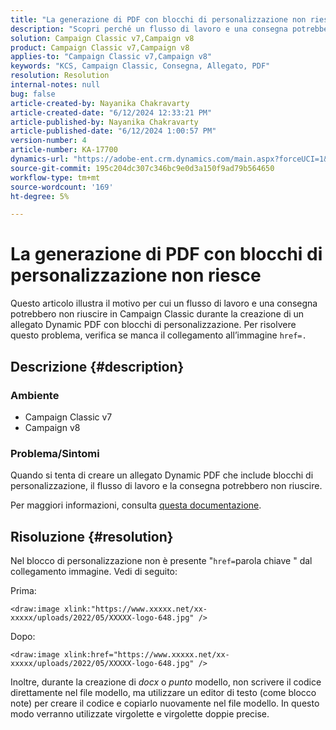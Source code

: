 ```yaml
---
title: "La generazione di PDF con blocchi di personalizzazione non riesce"
description: "Scopri perché un flusso di lavoro e una consegna potrebbero non riuscire in Campaign Classic durante la creazione di un allegato PDF dinamico con blocchi di personalizzazione."
solution: Campaign Classic v7,Campaign v8
product: Campaign Classic v7,Campaign v8
applies-to: "Campaign Classic v7,Campaign v8"
keywords: "KCS, Campaign Classic, Consegna, Allegato, PDF"
resolution: Resolution
internal-notes: null
bug: false
article-created-by: Nayanika Chakravarty
article-created-date: "6/12/2024 12:33:21 PM"
article-published-by: Nayanika Chakravarty
article-published-date: "6/12/2024 1:00:57 PM"
version-number: 4
article-number: KA-17700
dynamics-url: "https://adobe-ent.crm.dynamics.com/main.aspx?forceUCI=1&pagetype=entityrecord&etn=knowledgearticle&id=0328b4ee-b728-ef11-840b-6045bd0065b6"
source-git-commit: 195c204dc307c346bc9e0d3a150f9ad79b564650
workflow-type: tm+mt
source-wordcount: '169'
ht-degree: 5%

---
```


# La generazione di PDF con blocchi di personalizzazione non riesce


Questo articolo illustra il motivo per cui un flusso di lavoro e una consegna potrebbero non riuscire in Campaign Classic durante la creazione di un allegato Dynamic PDF con blocchi di personalizzazione. Per risolvere questo problema, verifica se manca il collegamento all’immagine `href=.`

## Descrizione {#description}


### <b>Ambiente</b>

- Campaign Classic v7
- Campaign v8


### <b>Problema/Sintomi</b>

Quando si tenta di creare un allegato Dynamic PDF che include blocchi di personalizzazione, il flusso di lavoro e la consegna potrebbero non riuscire.

Per maggiori informazioni, consulta [questa documentazione](https://experienceleague.adobe.com/docs/campaign-classic/using/sending-messages/personalizing-deliveries/generating-personalized-pdf-documents.html?lang=en).


## Risoluzione {#resolution}


Nel blocco di personalizzazione non è presente &quot;`href=`parola chiave &quot; dal collegamento immagine. Vedi di seguito:

Prima:

`<draw:image xlink:"https://www.xxxxx.net/xx-xxxxx/uploads/2022/05/XXXXX-logo-648.jpg" />`

Dopo:

`<draw:image xlink:href="https://www.xxxxx.net/xx-xxxxx/uploads/2022/05/XXXXX-logo-648.jpg" />`

Inoltre, durante la creazione di *docx* o *punto* modello, non scrivere il codice direttamente nel file modello, ma utilizzare un editor di testo (come blocco note) per creare il codice e copiarlo nuovamente nel file modello. In questo modo verranno utilizzate virgolette e virgolette doppie precise.
